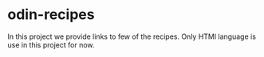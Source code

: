 # odin-recipes
In this project we provide links to few of the recipes.
Only HTMl language is use in this project for now.  